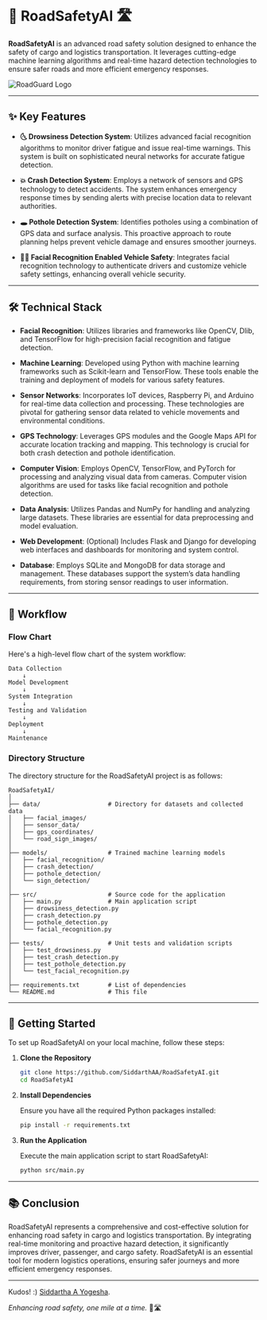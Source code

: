 # 🚛 RoadSafetyAI 🛣️

**RoadSafetyAI** is an advanced road safety solution designed to enhance the safety of cargo and logistics transportation. It leverages cutting-edge machine learning algorithms and real-time hazard detection technologies to ensure safer roads and more efficient emergency responses.

![RoadGuard Logo](https://its-norway.no/wp-content/uploads/2023/02/Roadguard-logo.png)

---

## ✨ Key Features

- **🌜 Drowsiness Detection System**: Utilizes advanced facial recognition algorithms to monitor driver fatigue and issue real-time warnings. This system is built on sophisticated neural networks for accurate fatigue detection.
  
- **💥 Crash Detection System**: Employs a network of sensors and GPS technology to detect accidents. The system enhances emergency response times by sending alerts with precise location data to relevant authorities.

- **🕳️ Pothole Detection System**: Identifies potholes using a combination of GPS data and surface analysis. This proactive approach to route planning helps prevent vehicle damage and ensures smoother journeys.

- **👤🚗 Facial Recognition Enabled Vehicle Safety**: Integrates facial recognition technology to authenticate drivers and customize vehicle safety settings, enhancing overall vehicle security.

---

## 🛠️ Technical Stack

- **Facial Recognition**: Utilizes libraries and frameworks like OpenCV, Dlib, and TensorFlow for high-precision facial recognition and fatigue detection.
  
- **Machine Learning**: Developed using Python with machine learning frameworks such as Scikit-learn and TensorFlow. These tools enable the training and deployment of models for various safety features.
  
- **Sensor Networks**: Incorporates IoT devices, Raspberry Pi, and Arduino for real-time data collection and processing. These technologies are pivotal for gathering sensor data related to vehicle movements and environmental conditions.

- **GPS Technology**: Leverages GPS modules and the Google Maps API for accurate location tracking and mapping. This technology is crucial for both crash detection and pothole identification.

- **Computer Vision**: Employs OpenCV, TensorFlow, and PyTorch for processing and analyzing visual data from cameras. Computer vision algorithms are used for tasks like facial recognition and pothole detection.

- **Data Analysis**: Utilizes Pandas and NumPy for handling and analyzing large datasets. These libraries are essential for data preprocessing and model evaluation.

- **Web Development**: (Optional) Includes Flask and Django for developing web interfaces and dashboards for monitoring and system control.

- **Database**: Employs SQLite and MongoDB for data storage and management. These databases support the system’s data handling requirements, from storing sensor readings to user information.

---

## 📝 Workflow

### Flow Chart

Here's a high-level flow chart of the system workflow:

```
Data Collection
    ↓
Model Development
    ↓
System Integration
    ↓
Testing and Validation
    ↓
Deployment
    ↓
Maintenance
```

### Directory Structure

The directory structure for the RoadSafetyAI project is as follows:

```
RoadSafetyAI/
│
├── data/                   # Directory for datasets and collected data
│   ├── facial_images/
│   ├── sensor_data/
│   ├── gps_coordinates/
│   └── road_sign_images/
│
├── models/                 # Trained machine learning models
│   ├── facial_recognition/
│   ├── crash_detection/
│   ├── pothole_detection/
│   └── sign_detection/
│
├── src/                    # Source code for the application
│   ├── main.py             # Main application script
│   ├── drowsiness_detection.py
│   ├── crash_detection.py
│   ├── pothole_detection.py
│   └── facial_recognition.py
│
├── tests/                  # Unit tests and validation scripts
│   ├── test_drowsiness.py
│   ├── test_crash_detection.py
│   ├── test_pothole_detection.py
│   └── test_facial_recognition.py
│
├── requirements.txt        # List of dependencies
└── README.md               # This file
```

---

## 🚀 Getting Started

To set up RoadSafetyAI on your local machine, follow these steps:

1. **Clone the Repository**

    ```sh
    git clone https://github.com/SiddarthAA/RoadSafetyAI.git
    cd RoadSafetyAI
    ```

2. **Install Dependencies**

    Ensure you have all the required Python packages installed:

    ```sh
    pip install -r requirements.txt
    ```

3. **Run the Application**

    Execute the main application script to start RoadSafetyAI:

    ```sh
    python src/main.py
    ```

---

## 📚 Conclusion

RoadSafetyAI represents a comprehensive and cost-effective solution for enhancing road safety in cargo and logistics transportation. By integrating real-time monitoring and proactive hazard detection, it significantly improves driver, passenger, and cargo safety. RoadSafetyAI is an essential tool for modern logistics operations, ensuring safer journeys and more efficient emergency responses.

---

Kudos! :) [Siddartha A Yogesha](https://github.com/SiddarthAA). 

*Enhancing road safety, one mile at a time.* 🚛🛣️
